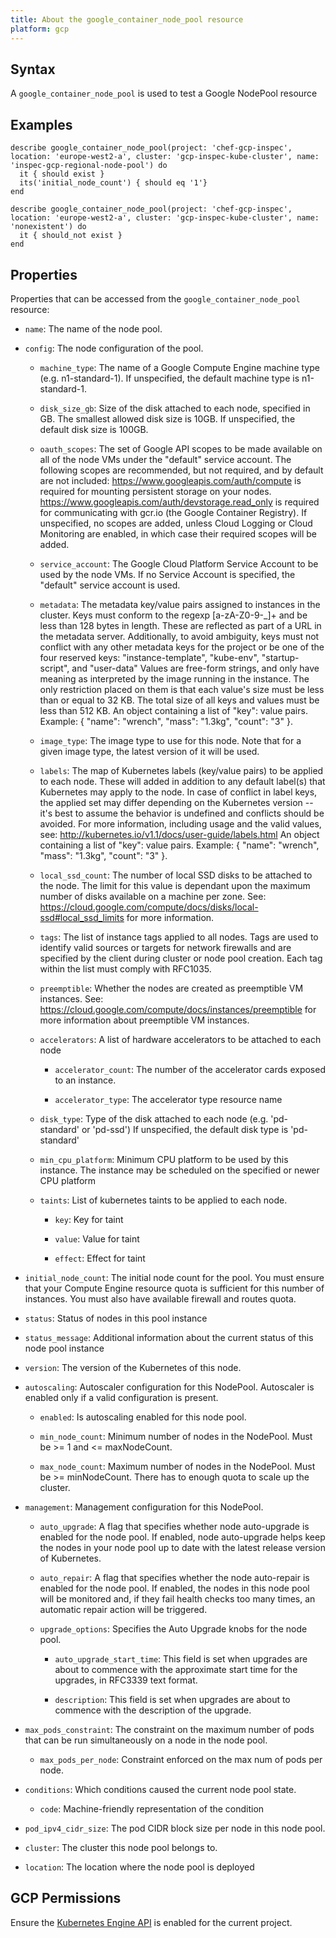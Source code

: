 ```yaml
---
title: About the google_container_node_pool resource
platform: gcp
---
```


## Syntax
A `google_container_node_pool` is used to test a Google NodePool resource

## Examples
```
describe google_container_node_pool(project: 'chef-gcp-inspec', location: 'europe-west2-a', cluster: 'gcp-inspec-kube-cluster', name: 'inspec-gcp-regional-node-pool') do
  it { should exist }
  its('initial_node_count') { should eq '1'}
end

describe google_container_node_pool(project: 'chef-gcp-inspec', location: 'europe-west2-a', cluster: 'gcp-inspec-kube-cluster', name: 'nonexistent') do
  it { should_not exist }
end
```

## Properties
Properties that can be accessed from the `google_container_node_pool` resource:


  * `name`: The name of the node pool.

  * `config`: The node configuration of the pool.

    * `machine_type`: The name of a Google Compute Engine machine type (e.g. n1-standard-1).  If unspecified, the default machine type is n1-standard-1.

    * `disk_size_gb`: Size of the disk attached to each node, specified in GB. The smallest allowed disk size is 10GB. If unspecified, the default disk size is 100GB.

    * `oauth_scopes`: The set of Google API scopes to be made available on all of the node VMs under the "default" service account.  The following scopes are recommended, but not required, and by default are not included:  https://www.googleapis.com/auth/compute is required for mounting persistent storage on your nodes. https://www.googleapis.com/auth/devstorage.read_only is required for communicating with gcr.io (the Google Container Registry).  If unspecified, no scopes are added, unless Cloud Logging or Cloud Monitoring are enabled, in which case their required scopes will be added.

    * `service_account`: The Google Cloud Platform Service Account to be used by the node VMs.  If no Service Account is specified, the "default" service account is used.

    * `metadata`: The metadata key/value pairs assigned to instances in the cluster.  Keys must conform to the regexp [a-zA-Z0-9-_]+ and be less than 128 bytes in length. These are reflected as part of a URL in the metadata server. Additionally, to avoid ambiguity, keys must not conflict with any other metadata keys for the project or be one of the four reserved keys: "instance-template", "kube-env", "startup-script", and "user-data"  Values are free-form strings, and only have meaning as interpreted by the image running in the instance. The only restriction placed on them is that each value's size must be less than or equal to 32 KB.  The total size of all keys and values must be less than 512 KB.  An object containing a list of "key": value pairs. Example: { "name": "wrench", "mass": "1.3kg", "count": "3" }.

    * `image_type`: The image type to use for this node.  Note that for a given image type, the latest version of it will be used.

    * `labels`: The map of Kubernetes labels (key/value pairs) to be applied to each node. These will added in addition to any default label(s) that Kubernetes may apply to the node. In case of conflict in label keys, the applied set may differ depending on the Kubernetes version -- it's best to assume the behavior is undefined and conflicts should be avoided. For more information, including usage and the valid values, see:   http://kubernetes.io/v1.1/docs/user-guide/labels.html  An object containing a list of "key": value pairs. Example: { "name": "wrench", "mass": "1.3kg", "count": "3" }.

    * `local_ssd_count`: The number of local SSD disks to be attached to the node.  The limit for this value is dependant upon the maximum number of disks available on a machine per zone. See:  https://cloud.google.com/compute/docs/disks/local-ssd#local_ssd_limits  for more information.

    * `tags`: The list of instance tags applied to all nodes. Tags are used to identify valid sources or targets for network firewalls and are specified by the client during cluster or node pool creation. Each tag within the list must comply with RFC1035.

    * `preemptible`: Whether the nodes are created as preemptible VM instances. See: https://cloud.google.com/compute/docs/instances/preemptible for more information about preemptible VM instances.

    * `accelerators`: A list of hardware accelerators to be attached to each node

      * `accelerator_count`: The number of the accelerator cards exposed to an instance.

      * `accelerator_type`: The accelerator type resource name

    * `disk_type`: Type of the disk attached to each node (e.g. 'pd-standard' or 'pd-ssd')  If unspecified, the default disk type is 'pd-standard'

    * `min_cpu_platform`: Minimum CPU platform to be used by this instance. The instance may be scheduled on the specified or newer CPU platform

    * `taints`: List of kubernetes taints to be applied to each node.

      * `key`: Key for taint

      * `value`: Value for taint

      * `effect`: Effect for taint

  * `initial_node_count`: The initial node count for the pool. You must ensure that your Compute Engine resource quota is sufficient for this number of instances. You must also have available firewall and routes quota.

  * `status`: Status of nodes in this pool instance

  * `status_message`: Additional information about the current status of this node pool instance

  * `version`: The version of the Kubernetes of this node.

  * `autoscaling`: Autoscaler configuration for this NodePool. Autoscaler is enabled only if a valid configuration is present.

    * `enabled`: Is autoscaling enabled for this node pool.

    * `min_node_count`: Minimum number of nodes in the NodePool. Must be >= 1 and <= maxNodeCount.

    * `max_node_count`: Maximum number of nodes in the NodePool. Must be >= minNodeCount. There has to enough quota to scale up the cluster.

  * `management`: Management configuration for this NodePool.

    * `auto_upgrade`: A flag that specifies whether node auto-upgrade is enabled for the node pool. If enabled, node auto-upgrade helps keep the nodes in your node pool up to date with the latest release version of Kubernetes.

    * `auto_repair`: A flag that specifies whether the node auto-repair is enabled for the node pool. If enabled, the nodes in this node pool will be monitored and, if they fail health checks too many times, an automatic repair action will be triggered.

    * `upgrade_options`: Specifies the Auto Upgrade knobs for the node pool.

      * `auto_upgrade_start_time`: This field is set when upgrades are about to commence with the approximate start time for the upgrades, in RFC3339 text format.

      * `description`: This field is set when upgrades are about to commence with the description of the upgrade.

  * `max_pods_constraint`: The constraint on the maximum number of pods that can be run simultaneously on a node in the node pool.

    * `max_pods_per_node`: Constraint enforced on the max num of pods per node.

  * `conditions`: Which conditions caused the current node pool state.

    * `code`: Machine-friendly representation of the condition

  * `pod_ipv4_cidr_size`: The pod CIDR block size per node in this node pool.

  * `cluster`: The cluster this node pool belongs to.

  * `location`: The location where the node pool is deployed


## GCP Permissions

Ensure the [Kubernetes Engine API](https://console.cloud.google.com/apis/library/container.googleapis.com/) is enabled for the current project.
